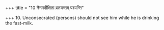 +++
title = "10 नैनमदीक्षिता व्रतयन्तम् पश्यन्ति"

+++
10. Unconsecrated (persons) should not see him while he is drinking the fast-milk.
